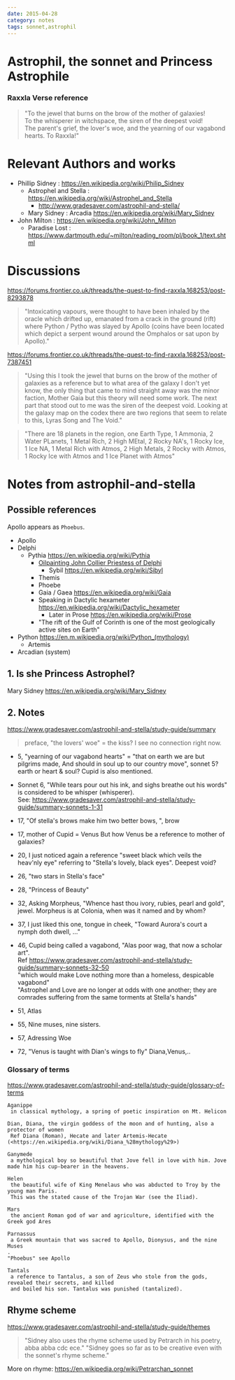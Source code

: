 ```yaml
---
date: 2015-04-28
category: notes
tags: sonnet,astrophil
---
```


# Astrophil, the sonnet and Princess Astrophile
### Raxxla Verse reference
> "To the jewel that burns on the brow of the mother of galaxies!  
To the whisperer in witchspace, the siren of the deepest void!   
The parent's grief, the lover's woe, and the yearning of our vagabond hearts. To Raxxla!"  

# Relevant Authors and works  
- Phillip Sidney : <https://en.wikipedia.org/wiki/Philip_Sidney>  
	- Astrophel and Stella : <https://en.wikipedia.org/wiki/Astrophel_and_Stella>  
	    - <http://www.gradesaver.com/astrophil-and-stella/>  
	- Mary Sidney : Arcadia <https://en.wikipedia.org/wiki/Mary_Sidney>  
- John Milton : <https://en.wikipedia.org/wiki/John_Milton>  
	- Paradise Lost : <https://www.dartmouth.edu/~milton/reading_room/pl/book_1/text.shtml>

# Discussions
<https://forums.frontier.co.uk/threads/the-quest-to-find-raxxla.168253/post-8293878>  
> "Intoxicating vapours, were thought to have been inhaled by the oracle which drifted up, emanated 
from a crack in the ground (rift) where Python / Pytho was slayed by Apollo (coins have been located 
which depict a serpent wound around the Omphalos or sat upon by Apollo)."  

<https://forums.frontier.co.uk/threads/the-quest-to-find-raxxla.168253/post-7387451>  
> "Using this I took the jewel that burns on the brow of the mother of galaxies as a reference 
but to what area of the galaxy I don't yet know, the only thing that came to mind straight away 
was the minor faction, Mother Gaia but this theory will need some work.
The next part that stood out to me was the siren of the deepest void. Looking at the galaxy map 
on the codex there are two regions that seem to relate to this, Lyras Song and The Void."
	
> "There are 18 planets in the region, one Earth Type, 1 Ammonia, 2 Water PLanets, 1 Metal Rich, 
2 High MEtal, 2 Rocky NA's, 1 Rocky Ice, 1 Ice NA, 1 Metal Rich with Atmos, 2 High Metals, 
2 Rocky with Atmos, 1 Rocky Ice with Atmos and 1 Ice Planet with Atmos"
	
# Notes from astrophil-and-stella
## Possible references
Apollo appears as `Phoebus`.
- Apollo
- Delphi
	- Pythia <https://en.wikipedia.org/wiki/Pythia>
		- [Oilpainting John Collier Priestess of Delphi](https://en.wikipedia.org/wiki/File:John_Collier_-_Priestess_of_Delphi.jpg)
			- Sybil <https://en.wikipedia.org/wiki/Sibyl>
		- Themis
		- Phoebe
		- Gaia / Gaea <https://en.wikipedia.org/wiki/Gaia>
		- Speaking in Dactylic hexameter <https://en.wikipedia.org/wiki/Dactylic_hexameter>
			- Later in Prose <https://en.wikipedia.org/wiki/Prose>
		- "The rift of the Gulf of Corinth is one of the most geologically active sites on Earth"
- Python <https://en.m.wikipedia.org/wiki/Python_(mythology)>
	- Artemis
- Arcadian (system) 


## 1. Is she Princess Astrophel? 
Mary Sidney <https://en.wikipedia.org/wiki/Mary_Sidney>
## 2. Notes
<https://www.gradesaver.com/astrophil-and-stella/study-guide/summary>
	
> preface, "the lovers' woe" = the kiss? I see no connection right now. 
* 5, "yearning of our vagabond hearts" = "that on earth we are but pilgrims made, And should in soul up to our country move", sonnet 5?  
earth or heart & soul? Cupid is also mentioned.
- Sonnet 6, "While tears pour out his ink, and sighs breathe out his words" is considered to be whisper (whisperer).  
	See: <https://www.gradesaver.com/astrophil-and-stella/study-guide/summary-sonnets-1-31>
- 17, "Of stella's brows make him two better bows, ", brow
- 17, mother of Cupid = Venus
	But how Venus be a reference to mother of galaxies?
- 20, I just noticed again a reference "sweet black which veils the heav'nly eye" referring to "Stella's lovely, black eyes". Deepest void?
- 26, "two stars in Stella's face"
- 28, "Princess of Beauty"
- 32, Asking Morpheus, "Whence hast thou ivory, rubies, pearl and gold", jewel. Morpheus is at Colonia, when was it named and by whom?
- 37, I just liked this one, tongue in cheek, "Toward Aurora's court a nymph doth dwell, ..."
- 46, Cupid being called a vagabond, "Alas poor wag, that now a scholar art".  
Ref <https://www.gradesaver.com/astrophil-and-stella/study-guide/summary-sonnets-32-50>  
	"which would make Love nothing more than a homeless, despicable vagabond"  
	"Astrophel and Love are no longer at odds with one another; they are comrades suffering from the same torments at Stella's hands"  
	
- 51, Atlas
- 55, Nine muses, nine sisters.
- 57, Adressing Woe
- 72, "Venus is taught with Dian's wings to fly" Diana,Venus,..
	
### Glossary of terms
<https://www.gradesaver.com/astrophil-and-stella/study-guide/glossary-of-terms>

	Aganippe
	 in classical mythology, a spring of poetic inspiration on Mt. Helicon

	Dian, Diana, the virgin goddess of the moon and of hunting, also a protector of women
	 Ref Diana (Roman), Hecate and later Artemis-Hecate (<https://en.wikipedia.org/wiki/Diana_%28mythology%29>)
	 
	Ganymede
	 a mythological boy so beautiful that Jove fell in love with him. Jove made him his cup-bearer in the heavens.
	 
	Helen
	 the beautiful wife of King Menelaus who was abducted to Troy by the young man Paris. 
	 This was the stated cause of the Trojan War (see the Iliad).

	Mars
	 the ancient Roman god of war and agriculture, identified with the Greek god Ares

	Parnassus
	 a Greek mountain that was sacred to Apollo, Dionysus, and the nine Muses
	.
	"Phoebus" see Apollo

	Tantals
	 a reference to Tantalus, a son of Zeus who stole from the gods, revealed their secrets, and killed 
	 and boiled his son. Tantalus was punished (tantalized).
	 
## Rhyme scheme
<https://www.gradesaver.com/astrophil-and-stella/study-guide/themes>
> "Sidney also uses the rhyme scheme used by Petrarch in his poetry, abba abba cdc ece."
"Sidney goes so far as to be creative even with the sonnet's rhyme scheme."

More on rhyme: <https://en.wikipedia.org/wiki/Petrarchan_sonnet>